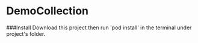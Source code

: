 # DemoCollection
###Install
Download this project then run 'pod install' in the terminal under project's folder.

